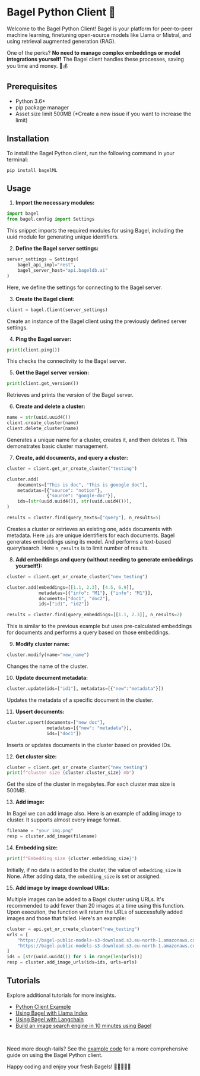 # Bagel Python Client 🥯

Welcome to the Bagel Python Client! Bagel is your platform for peer-to-peer machine learning, finetuning open-source models like Llama or Mistral, and using retrieval augmented generation (RAG).

One of the perks? **No need to manage complex embeddings or model integrations yourself!** The Bagel client handles these processes, saving you time and money. 🥯💰

## Prerequisites

- Python 3.6+
- pip package manager
- Asset size limit 500MB (*Create a new issue if you want to increase the limit)

## Installation

To install the Bagel Python client, run the following command in your terminal:

```shell
pip install bagelML
```

## Usage

1. **Import the necessary modules:**

```python
import bagel
from bagel.config import Settings
```

This snippet imports the required modules for using Bagel, including the uuid module for generating unique identifiers.

2. **Define the Bagel server settings:**

```python
server_settings = Settings(
    bagel_api_impl="rest",
    bagel_server_host="api.bageldb.ai"
)
```
Here, we define the settings for connecting to the Bagel server.

3. **Create the Bagel client:**

```python
client = bagel.Client(server_settings)
```

Create an instance of the Bagel client using the previously defined server settings.

4. **Ping the Bagel server:**

```python
print(client.ping())
```

This checks the connectivity to the Bagel server.

5. **Get the Bagel server version:**

```python
print(client.get_version())
```

Retrieves and prints the version of the Bagel server.

6. **Create and delete a cluster:**

```python
name = str(uuid.uuid4())
client.create_cluster(name)
client.delete_cluster(name)
```
Generates a unique name for a cluster, creates it, and then deletes it. This demonstrates basic cluster management.


7. **Create, add documents, and query a cluster:**

```python
cluster = client.get_or_create_cluster("testing")

cluster.add(
    documents=["This is doc", "This is gooogle doc"],
    metadatas=[{"source": "notion"},
               {"source": "google-doc"}],
    ids=[str(uuid.uuid4()), str(uuid.uuid4())],
)

results = cluster.find(query_texts=["query"], n_results=5)
```

Creates a cluster or retrieves an existing one, adds documents with metadata. Here `ids` are unique identifiers for each documents. Bagel generates embeddings using its model. And performs a text-based query/search. Here `n_results` is to limit number of results.


8. **Add embeddings and query (without needing to generate embeddings yourself!):**

```python
cluster = client.get_or_create_cluster("new_testing")

cluster.add(embeddings=[[1.1, 2.3], [4.5, 6.9]],
            metadatas=[{"info": "M1"}, {"info": "M1"}],
            documents=["doc1", "doc2"],
            ids=["id1", "id2"])

results = cluster.find(query_embeddings=[[1.1, 2.3]], n_results=2)
```

This is similar to the previous example but uses pre-calculated embeddings for documents and performs a query based on those embeddings.

9. **Modify cluster name:**

```python
cluster.modify(name="new_name")
```

Changes the name of the cluster.

10. **Update document metadata:**

```python
cluster.update(ids=["id1"], metadatas=[{"new":"metadata"}])
```

Updates the metadata of a specific document in the cluster.

11. **Upsert documents:**

```python
cluster.upsert(documents=["new doc"],
               metadatas=[{"new": "metadata"}],
               ids=["doc1"])
```

Inserts or updates documents in the cluster based on provided IDs.

12. **Get cluster size:**
```python
cluster = client.get_or_create_cluster("new_testing")
print(f"cluster size {cluster.cluster_size} mb")
```
Get the size of the cluster in megabytes. For each cluster max size is 500MB.

13. **Add image:**

In Bagel we can add image also. Here is an example of adding image to cluster. It supports almost every image format.

```python
filename = "your_img.png"
resp = cluster.add_image(filename)
```
14. **Embedding size:**

```python
print(f"Embedding size {cluster.embedding_size}")
```

Initially, if no data is added to the cluster, the value of `embedding_size` is None. After adding data, the `embedding_size` is set or assigned.


15. **Add image by image download URLs:**

Multiple images can be added to a Bagel cluster using URLs. It's recommended to add fewer than 20 images at a time using this function. Upon execution, the function will return the URLs of successfully added images and those that failed. Here's an example:

```python
cluster = api.get_or_create_cluster("new_testing")
urls = [
    "https://bagel-public-models-s3-download.s3.eu-north-1.amazonaws.com/cat/60de145c79609acaba3bbe08974a9ff5.jpg",
    "https://bagel-public-models-s3-download.s3.eu-north-1.amazonaws.com/cat/black-white-cat-wallpaper.jpg",
]
ids = [str(uuid.uuid4()) for i in range(len(urls))]
resp = cluster.add_image_urls(ids=ids, urls=urls)
```
## Tutorials

Explore additional tutorials for more insights.

- [Python Client Example](https://colab.research.google.com/drive/1PXRoP4vIsqQqsD9AGUrQ90D3x0x79F_w)
- [Using Bagel with Llama Index](https://colab.research.google.com/drive/13F3PxNgF10ZGlpZS20hQtwwkd8BiMcTS)
- [Using Bagel with Langchain](https://colab.research.google.com/drive/1UBWkuihFHvxbzeP61HT1-ttTsURcEXIS?usp=sharing)
- [Build an image search engine in 10 minutes using Bagel](https://colab.research.google.com/drive/1J_QlpqvnVloWHg_Q87s-hbp_VGq4wLQz)

<br>

Need more dough-tails? See the [example code](example.py) for a more comprehensive guide on using the Bagel Python client.

Happy coding and enjoy your fresh Bagels! 🥯👩‍💻👨‍💻
